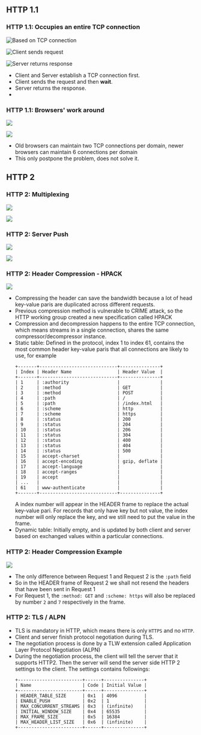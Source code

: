 
## HTTP 1.1 

### HTTP 1.1: Occupies an entire TCP connection

![Based on TCP connection](./images/http2/http2.001.jpeg)

![Client sends request](./images/http2/http2.002.jpeg)

![Server returns response](./images/http2/http2.003.jpeg)

- Client and Server establish a TCP connection first.
- Client sends the request and then **wait**.
- Server returns the response.
- 

### HTTP 1.1: Browsers' work around

![](./images/http2/http2.004.jpeg)

![](./images/http2/http2.005.jpeg)

- Old browsers can maintain two TCP connections per domain, newer browsers can maintain 6 connections per domain
- This only postpone the problem, does not solve it.

## HTTP 2

### HTTP 2: Multiplexing

![](./images/http2/http2.006.jpeg)

![](./images/http2-multiplexing01.svg)

### HTTP 2: Server Push

![](./images/http2/http2.007.jpeg)

![](./images/http2/http2.008.jpeg)

### HTTP 2: Header Compression - HPACK

![](./images/http2-binary_framing_layer01.svg)

- Compressing the header can save the bandwidth because a lot of head key-value paris are duplicated across different requests.
- Previous compression method is vulnerable to CRIME attack, so the HTTP working group created a new specification called HPACK
- Compression and decompression happens to the entire TCP connection, which means streams in a single connection, shares the same compressor/decompressor instance.
- Static table: Defined in the protocol, index 1 to index 61, contains the most common header key-value paris that all connections are likely to use, for example
  ```
  +-------+-----------------------------+---------------+
  | Index | Header Name                 | Header Value  |
  +-------+-----------------------------+---------------+
  | 1     | :authority                  |               |
  | 2     | :method                     | GET           |
  | 3     | :method                     | POST          |
  | 4     | :path                       | /             |
  | 5     | :path                       | /index.html   |
  | 6     | :scheme                     | http          |
  | 7     | :scheme                     | https         |
  | 8     | :status                     | 200           |
  | 9     | :status                     | 204           |
  | 10    | :status                     | 206           |
  | 11    | :status                     | 304           |
  | 12    | :status                     | 400           |
  | 13    | :status                     | 404           |
  | 14    | :status                     | 500           |
  | 15    | accept-charset              |               |
  | 16    | accept-encoding             | gzip, deflate |
  | 17    | accept-language             |               |
  | 18    | accept-ranges               |               |
  | 19    | accept                      |               |
  | ...   |                             |               |
  | 61    | www-authenticate            |               |
  +-------+-----------------------------+---------------+
  ```
  A index number will appear in the HEADER frame to replace the actual key-value pari. For records that only have key but not value, the index number will only replace the key, and we still need to put the value in the frame.
- Dynamic table: Initially empty, and is updated by both client and server based on exchanged values within a particular connections.

### HTTP 2: Header Compression Example

![](./images/http2-header_compression01.svg)

- The only difference between Request 1 and Request 2 is the `:path` field
- So in the HEADER frame of Request 2 we shall not resend the headers that have been sent in Request 1
- For Request 1, the `:method: GET` and `:scheme: https` will also be replaced by number `2` and `7` respectively in the frame.

### HTTP 2: TLS / ALPN

- TLS is mandatory in HTTP, which means there is only `HTTPS` and no `HTTP`.
- Client and server finish protocol negotiation during TLS. 
- The negotiation process is done by a TLW extension called Application Layer Protocol Negotiation (ALPN)
- During the negotiation process, the client will tell the server that it supports HTTP2. Then the server will send the server side HTTP 2 settings to the client. The settings contains followings:
  ```
  +------------------------+------+---------------+
  | Name                   | Code | Initial Value |
  +------------------------+------+---------------+
  | HEADER_TABLE_SIZE      | 0x1  | 4096          |
  | ENABLE_PUSH            | 0x2  | 1             |
  | MAX_CONCURRENT_STREAMS | 0x3  | (infinite)    |
  | INITIAL_WINDOW_SIZE    | 0x4  | 65535         |
  | MAX_FRAME_SIZE         | 0x5  | 16384         |
  | MAX_HEADER_LIST_SIZE   | 0x6  | (infinite)    |
  +------------------------+------+---------------+
  ```
